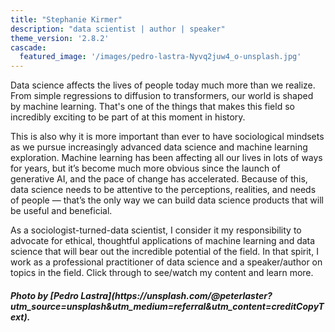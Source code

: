 ```yaml
---
title: "Stephanie Kirmer"
description: "data scientist | author | speaker"
theme_version: '2.8.2'
cascade:
  featured_image: '/images/pedro-lastra-Nyvq2juw4_o-unsplash.jpg'
---
```


Data science affects the lives of people today much more than we realize. From simple regressions to diffusion to transformers, our world is shaped by machine learning. That's one of the things that makes this field so incredibly exciting to be part of at this moment in history. 

This is also why it is more important than ever to have sociological mindsets as we pursue increasingly advanced data science and machine learning exploration. Machine learning has been affecting all our lives in lots of ways for years, but it’s become much more obvious since the launch of generative AI, and the pace of change has accelerated. Because of this, data science needs to be attentive to the perceptions, realities, and needs of people — that’s the only way we can build data science products that will be useful and beneficial. 

As a sociologist-turned-data scientist, I consider it my responsibility to advocate for ethical, thoughtful applications of machine learning and data science that will bear out the incredible potential of the field. In that spirit, I work as a professional practitioner of data science and a speaker/author on topics in the field. Click through to see/watch my content and learn more.

<h5>Photo by [Pedro Lastra](https://unsplash.com/@peterlaster?utm_source=unsplash&utm_medium=referral&utm_content=creditCopyText).
</h5>